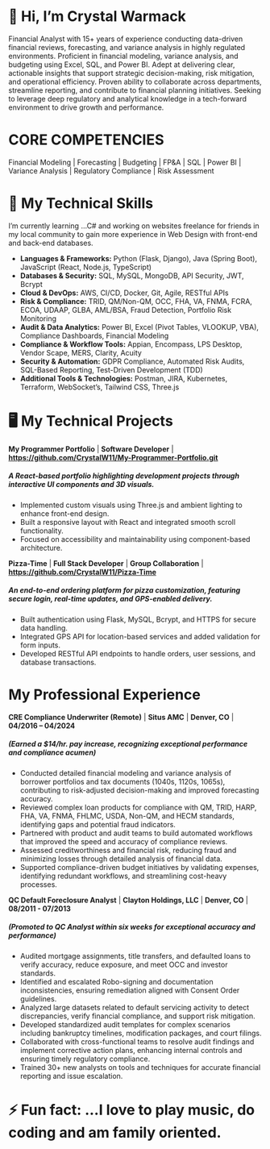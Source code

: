 # 👋 Hi, I’m Crystal Warmack
Financial Analyst with 15+ years of experience conducting data-driven financial reviews, forecasting, and variance analysis in highly regulated environments. Proficient in financial modeling, variance analysis, and budgeting using Excel, SQL, and Power BI. Adept at delivering clear, actionable insights that support strategic decision-making, risk mitigation, and operational efficiency. Proven ability to collaborate across departments, streamline reporting, and contribute to financial planning initiatives. Seeking to leverage deep regulatory and analytical knowledge in a tech-forward environment to drive growth and performance.

# CORE COMPETENCIES
Financial Modeling | Forecasting | Budgeting | FP&A | SQL | Power BI | Variance Analysis | Regulatory Compliance | Risk Assessment


# 🚀 My Technical Skills
  I’m currently learning ...C# and working on websites freelance for friends in my local community to gain more experience in Web Design with front-end and back-end databases. 

  - **Languages & Frameworks:** Python (Flask, Django), Java (Spring Boot), JavaScript (React, Node.js, TypeScript) 
  - **Databases & Security:** SQL, MySQL, MongoDB, API Security, JWT, Bcrypt
  -  **Cloud & DevOps:** AWS, CI/CD, Docker, Git, Agile, RESTful APIs
  -  **Risk & Compliance:** TRID, QM/Non-QM, OCC, FHA, VA, FNMA, FCRA, ECOA, UDAAP, GLBA, AML/BSA, Fraud Detection, Portfolio Risk Monitoring
  -  **Audit & Data Analytics:** Power BI, Excel (Pivot Tables, VLOOKUP, VBA), Compliance Dashboards, Financial Modeling
  -  **Compliance & Workflow Tools:** Appian, Encompass, LPS Desktop, Vendor Scape, MERS, Clarity, Acuity
  -  **Security & Automation:** GDPR Compliance, Automated Risk Audits, SQL-Based Reporting, Test-Driven Development (TDD)
  -  **Additional Tools & Technologies:** Postman, JIRA, Kubernetes, Terraform, WebSocket’s, Tailwind CSS, Three.js

# 🖥️ My Technical Projects

**My Programmer Portfolio** | **Software Developer** | **https://github.com/CrystalW11/My-Programmer-Portfolio.git**
##### A React-based portfolio highlighting development projects through interactive UI components and 3D visuals.
-	Implemented custom visuals using Three.js and ambient lighting to enhance front-end design.
-	Built a responsive layout with React and integrated smooth scroll functionality.
-	Focused on accessibility and maintainability using component-based architecture.

**Pizza-Time** | **Full Stack Developer** | **Group Collaboration** | **https://github.com/CrystalW11/Pizza-Time**
##### An end-to-end ordering platform for pizza customization, featuring secure login, real-time updates, and GPS-enabled delivery. 
-	Built authentication using Flask, MySQL, Bcrypt, and HTTPS for secure data handling. 
-	Integrated GPS API for location-based services and added validation for form inputs. 
-	Developed RESTful API endpoints to handle orders, user sessions, and database transactions.

# My Professional Experience

**CRE Compliance Underwriter (Remote)** | **Situs AMC** | **Denver, CO** | **04/2016 – 04/2024**    
##### (Earned a $14/hr. pay increase, recognizing exceptional performance and compliance acumen)
-	Conducted detailed financial modeling and variance analysis of borrower portfolios and tax documents (1040s, 1120s, 1065s), contributing to risk-adjusted decision-making and improved forecasting accuracy.
-	Reviewed complex loan products for compliance with QM, TRID, HARP, FHA, VA, FNMA, FHLMC, USDA, Non-QM, and HECM standards, identifying gaps and potential fraud indicators.
-	Partnered with product and audit teams to build automated workflows that improved the speed and accuracy of compliance reviews.
-	Assessed creditworthiness and financial risk, reducing fraud and minimizing losses through detailed analysis of financial data.
-	Supported compliance-driven budget initiatives by validating expenses, identifying redundant workflows, and streamlining cost-heavy processes.



**QC Default Foreclosure Analyst** | **Clayton Holdings, LLC** | **Denver, CO** | **08/2011 - 07/2013** 
##### (Promoted to QC Analyst within six weeks for exceptional accuracy and performance)
-	Audited mortgage assignments, title transfers, and defaulted loans to verify accuracy, reduce exposure, and meet OCC and investor standards.
-	Identified and escalated Robo-signing and documentation inconsistencies, ensuring remediation aligned with Consent Order guidelines.
-	Analyzed large datasets related to default servicing activity to detect discrepancies, verify financial compliance, and support risk mitigation.
-	Developed standardized audit templates for complex scenarios including bankruptcy timelines, modification packages, and court filings.
-	Collaborated with cross-functional teams to resolve audit findings and implement corrective action plans, enhancing internal controls and ensuring timely regulatory compliance.
-	Trained 30+ new analysts on tools and techniques for accurate financial reporting and issue escalation.



# ⚡ Fun fact: ...I love to play music, do coding and am family oriented.

<!---
CrystalW11/CrystalW11 is a ✨ special ✨ repository because its `README.md` (this file) appears on your GitHub profile.
You can click the Preview link to take a look at your changes.
--->
